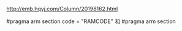 
http://emb.hqyj.com/Column/20198162.html

#pragma arm section code = "RAMCODE" 和 #pragma arm section